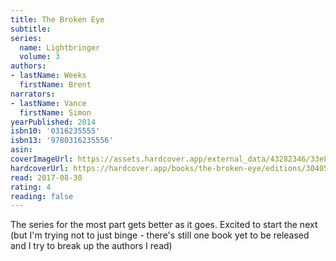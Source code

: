 ```yaml
---
title: The Broken Eye
subtitle:
series:
  name: Lightbringer
  volume: 3
authors:
- lastName: Weeks
  firstName: Brent
narrators:
- lastName: Vance
  firstName: Simon
yearPublished: 2014
isbn10: '0316235555'
isbn13: '9780316235556'
asin:
coverImageUrl: https://assets.hardcover.app/external_data/43282346/33e81d3d1bb8ef700e36c07922e8a096ec42fed6.jpeg
hardcoverUrl: https://hardcover.app/books/the-broken-eye/editions/30405384
read: 2017-08-30
rating: 4
reading: false
---
```

The series for the most part gets better as it goes. Excited to start the next (but I'm trying not to just binge - there's still one book yet to be released and I try to break up the authors I read)
